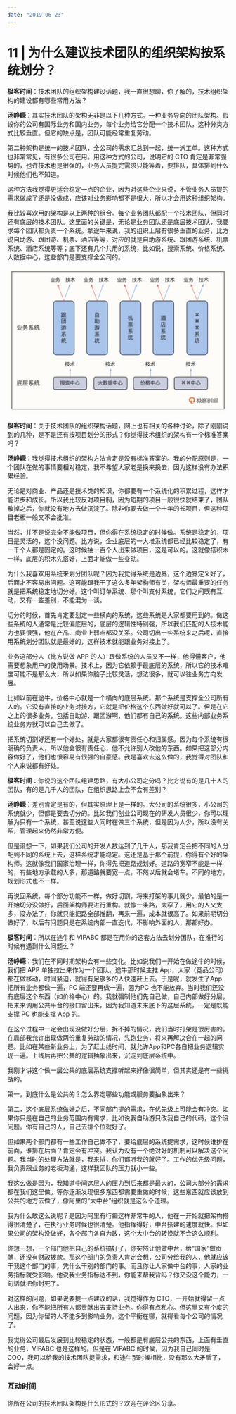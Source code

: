 ```yaml
---
date: "2019-06-23"
---  
```

      
# 11 | 为什么建议技术团队的组织架构按系统划分？
**极客时间**：技术团队的组织架构建设话题，我一直很想聊，你了解的，技术组织架构的建设都有哪些常用方法？

**汤峥嵘**：其实技术团队的架构无非是以下几种方式。一种业务导向的团队架构。假设你的公司有国际业务和国内业务，每个业务给它分配一个技术团队，这种分类方式比较垂直。但它的缺点是，团队可能经常重复劳动。

第二种架构是统一的技术团队，全公司的需求汇总到一起，统一派工单。这种方式也非常常见，有很多公司在用。用这种方式的公司，说明它的 CTO 肯定是非常强势的，也许技术也是很强的，业务人员提完需求只能等着，要排队，具体排到什么时候他们也不知道。

这种方法我觉得更适合稳定一点的企业，因为对这些企业来说，不管业务人员提的需求做成了还是没做成，应该对业务影响都不是很大，所以才会用这种组织架构。

我比较喜欢用的架构是以上两种的组合。每个业务团队都配一个技术团队，但同时还有底层的技术团队。这里面的关键是，无论是业务团队还是底层技术团队，我要求每个团队都负责一个系统。拿途牛来说，我的组织上层有很多垂直的业务，比方说自助游、跟团游、机票、酒店等等，对应的就是自助游系统、跟团游系统、机票系统、酒店系统等等；底下还有几个共用的系统，比如说，搜索系统、价格系统、大数据中心，这些部门是要支撑全公司的。

<!-- [[[read_end]]] -->

![图片](./httpsstatic001geekbangorgresourceimage49db49baf3c1061077788e1eaeaec96f99db.png)

**极客时间**：关于技术团队的组织架构话题，网上也有相关的各种讨论，除了刚刚说到的几种，是不是还有按项目划分的形式？你觉得技术组织的架构有一个标准答案吗？

**汤峥嵘**：我觉得技术组织的架构方法肯定是没有标准答案的。我的分配原则是，一个团队在做的事情要相对稳定，我不希望大家老是换来换去，因为这样没有办法积累经验。

无论是对商业、产品还是技术类的知识，你都要有一个系统化的积累过程，这样才能进步和成长。所以我比较反对项目制，因为短期的项目一般很快就结束了，团队散掉之后，你就没有地方去做沉淀了。除非你要去做一个十年的长项目，但这种项目老板一般又不会批准。

当然，并不是说完全不能做项目，但你得在系统稳定的时候做。系统是稳定的，项目是灵活的，这个没问题。比方说，企业底层的一大堆系统都已经比较稳定了，有一千个人都是固定的。这时候抽一百个人出来做项目，这是可以的。这就像搭积木一样，底层的积木先搭好，上面才能做一些变动。

为什么我喜欢用系统来划分团队呢？因为我觉得系统是边界，这个边界定义好了，后面才不容易出问题。这可能跟我干了这么多年架构师有关，架构师最重要的任务就是把系统稳定地切分好。这个叫订单系统、那个叫支付系统，它们之间既有互动，又有一些差别，不能混为一谈。

切分的时候，首先肯定要划定一些横向的系统，这些系统是大家都要用到的。做这些系统的人通常是比较偏底层的，底层的逻辑性特别强，所以我们匹配的人技术能力也要很强，他在产品、商业上弱点都没关系。公司切出一些系统来之后呢，直接用系统划分团队就是最好的，这样技术就能跟业务对接上了。

业务这部分人（比方说做 APP 的人）跟做系统的人员又不一样，他得懂客户，他需要想象用户的使用场景。技术上，因为它依赖于最底层的系统，所以它的技术难度可能不是那么大，所以如果你脑子比较灵活，想法很多，就可以往业务方向发展。

比如以前在途牛，价格中心就是一个横向的底层系统。那个系统是支撑全公司所有人的。它没有直接的业务对接方，它就是把价格这个东西做好就可以了。但是在它之上的很多业务，包括自助游、跟团游啊，他们都有自己的系统。这些内部业务系统业务方就可以自己去做了。

把系统切割好还有一个好处，就是大家都很有责任心和归属感。因为每个系统有很明确的负责人，所以他会很有责任心，他不允许别人改他的东西。如果把这部分内容做好了，他们也很容易有很强的自豪感。我是喜欢去这么做的，我觉得对团队和个人来说都有好处。

**极客时间**：你说的这个团队组建思路，有大小公司之分吗？比方说有的是几十人的团队，有的是几千人的团队，在组织思路上会不会有差别？

**汤峥嵘**：差别肯定是有的，但其实原理上是一样的。大公司的系统很多，小公司的系统就少，但都是要去切分的。比如我们创业公司现在的研发人员很少，你可以理解为只有一个系统，甚至说这些人同时在做三个系统，但是因为人少，所以没有关系，管理起来仍然非常方便。

但是设想一下，如果我们公司的开发人数达到了几千人，那我肯定会把不同的人分配到不同的系统上去，这样系统才能稳定。这还是基于那个前提，你得有个好的架构师。这就像我们国家治理一样，你得先把道路规划好。道路的宽窄不能是一样的，有些地方承载的人多，那道路就要宽一点，不然以后就会堵车。不同的地方，规划形式也不一样。

再说回系统，每个部分功能不一样，做好切割，将来打架的事儿就少。最怕的是一开始切分没做好，后面架构师要进行重构。就像一条路，太窄了，用它的人又太多，没办法了，你就只能把路全部推翻，再来一遍，成本就很高了。如果前期切分做好了，以后有问题只是在系统内部一直迭代，不影响外面的人，那都好办。

**极客时间**：所以在途牛和 VIPABC 都是在用你的这套方法去划分团队，在推行的时候有遇到什么问题么？

**汤峥嵘**：我们在不同时期架构会有一些变化。比如说我们一开始在做途牛的时候，我们把 APP 单独拉出来作为一个团队。途牛那时候主推 App，大家（竞品公司）都在做移动，时间紧迫，就得有足够多的人快速赶上去。于是呢，就发生了App 把所有业务都做一遍，PC 端还要再做一遍，因为PC 也不能放弃。当时我们还没有底层这个东西（如价格中心）的。我就强制他们先自己做，自己内部做好分层，把未来调用公共平台的接口留出来，因为我知道未来底下的这层系统，一定是既能支撑 PC 也能支撑 App 的。

在这个过程中一定会出现没做好分层，拆不掉的情况，我们当时打架是很厉害的。在局部我允许出现做两份重复劳动的情况，先跑业务，将来再解决合在一起的问题。比如在某些新业务上，为了赶上线时间，就允许App和PC各自把业务逻辑实现一遍。上线后再把公共的逻辑抽象出来，沉淀到底层系统中。

我刚才讲这个做一层公共的底层系统支撑听起来好像很简单，但其实还是有一些挑战的。

第一，到底什么是公共的？怎么界定哪些功能或服务要抽象出来？

第二，这个底层系统做好之后，不同部门提的需求，在优先级上可能会有冲突。如果你只是在自己的业务范围内有需求，比如说我自助游只改我自己的代码，这个没问题。你有自己的人，自己去排个位就好了。

但如果两个部门都有一些工作自己做不了，要给底层的系统提需求，这时候谁排在前面，谁排在后面？肯定会有冲突。我认为没有一个绝对好的机制可以解决这个问题。我当时的处理方法就是，我来排，你们都听我的就好了。工作的优先级问题，我负责跟业务的老板沟通，这样我团队的压力就小一些。

我这么做是因为，我知道中间这层人的压力到后来都是最大的，公司大部分的需求都在我们这里做。等你逐渐发现很多东西都需要重做的时候，这些东西就应该放到公共的地方去做了，像阿里的“大中台”组织就是这么个道理。

我为什么敢这么说呢？是因为阿里有行癫这样非常牛的人，他在一开始就把架构搭得很清楚了，在执行业务时候也很清楚。他指挥得好，中台搭建的速度就快。但如果公司的架构没做好，各个部门各自为政，这个大中台的转换就不会这么顺利。

你想一想，一个部门他把自己的系统搞好了，你突然让他做中台，给“国家”做贡献，还没有财政拨款。那这个部门的负责人肯定会想，公司分给我的人，他就应该干我这个部门的事，凭什么干别的部门的事。而且你让人家做中台的事，人家的业务指标就受影响。他说我业务指标达不到，你能来帮我背吗？你又没这个能力，一句话就把你封死了。

对这样的问题，如果说要提一点建议的话，我觉得作为 CTO，一开始就得留一点人出来，你不能把所有人都贡献出去支持业务。你得有点私心。但这里又有个度的问题，因为你留的人不能多到影响业务。这个平衡在哪，就得看每个公司的情况了。

我觉得公司最后发展到比较稳定的状态，一般都是有底层公共的东西，上面有垂直的业务，VIPABC 也是这样的。但是在 VIPABC 的时候，因为我自己同时是 COO，我可以给我的技术团队提需求，和途牛那时候相比，没有那么大矛盾了，会好一点。

### 互动时间

你所在公司的技术团队架构是什么形式的？欢迎在评论区分享。